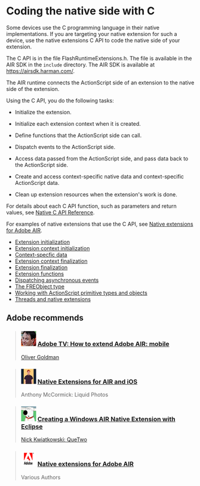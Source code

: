 # Coding the native side with C

Some devices use the C programming language in their native implementations. If
you are targeting your native extension for such a device, use the native
extensions C API to code the native side of your extension.

The C API is in the file FlashRuntimeExtensions.h. The file is available in the
AIR SDK in the `include` directory. The AIR SDK is available at
<https://airsdk.harman.com/>.

The AIR runtime connects the ActionScript side of an extension to the native
side of the extension.

Using the C API, you do the following tasks:

- Initialize the extension.

- Initialize each extension context when it is created.

- Define functions that the ActionScript side can call.

- Dispatch events to the ActionScript side.

- Access data passed from the ActionScript side, and pass data back to the
  ActionScript side.

- Create and access context-specific native data and context-specific
  ActionScript data.

- Clean up extension resources when the extension's work is done.

For details about each C API function, such as parameters and return values, see
[Native C API Reference](../native-c-api-reference/index.md).

For examples of native extensions that use the C API, see
[Native extensions for Adobe AIR](https://web.archive.org/web/20160406203944/https://www.adobe.com/devnet/air/native-extensions-for-air.html).

- [Extension initialization](./extension-initialization.md)
- [Extension context initialization](./extension-context-initialization.md)
- [Context-specfic data](./context-specific-data.md)
- [Extension context finalization](./extension-context-finalization.md)
- [Extension finalization](./extension-finalization.md)
- [Extension functions](./extension-functions.md)
- [Dispatching asynchronous events](./dispatching-asynchronous-events.md)
- [The FREObject type](./the-freobject-type.md)
- [Working with ActionScript primitive types and objects](./working-with-actionscript-primitive-types-and-objects/)
- [Threads and native extensions](./threads-and-native-extensions.md)

## Adobe recommends

> ### ![](../img/oliver_goldman.png) [Adobe TV: How to extend Adobe AIR: mobile](http://goo.gl/IkXfU)
>
> [Oliver Goldman](https://web.archive.org/web/20160229164917/http://blogs.adobe.com/simplicity/)

> ### ![](../img/anthony_mccormick.png) [Native Extensions for AIR and iOS](http://goo.gl/vav8g)
>
> Anthony McCormick: Liquid Photos

> ### ![](../img/nick_kwiatkowski.png) [Creating a Windows AIR Native Extension with Eclipse](http://goo.gl/1EFu2)
>
> [Nick Kwiatkowski: QueTwo](https://web.archive.org/web/20160315023414/http://quetwo.com/)

> ### ![](../img/adobe_logo.png) <a href="https://web.archive.org/web/20160406203944/https://www.adobe.com/devnet/air/native-extensions-for-air.html">Native extensions for Adobe AIR</a>
>
> Various Authors
